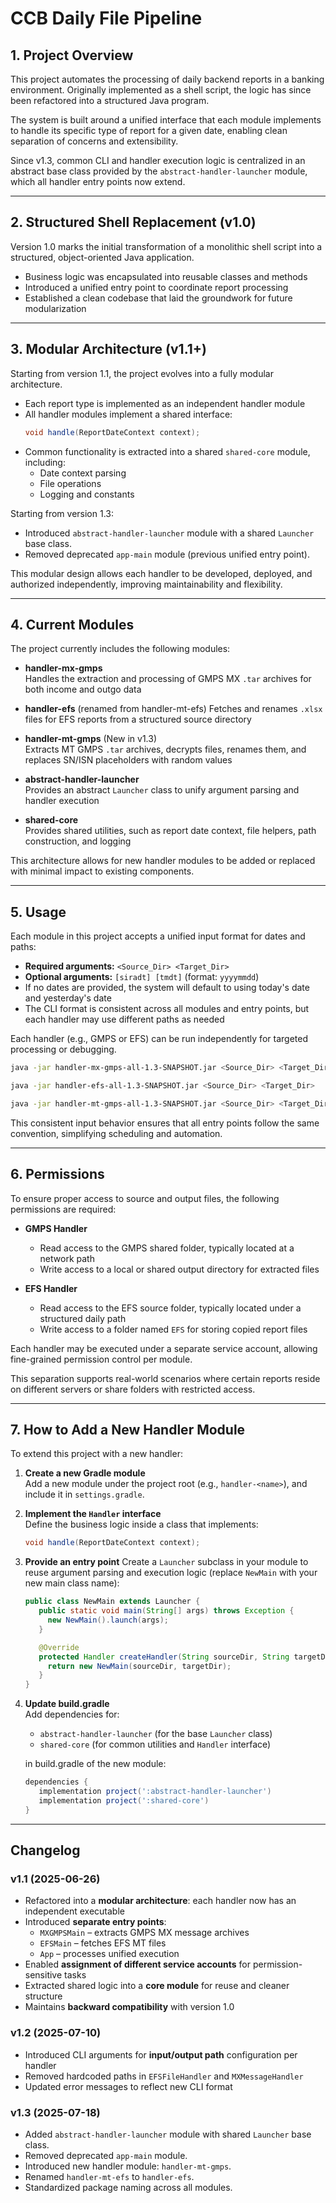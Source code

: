 # CCB Daily File Pipeline

## 1. Project Overview

This project automates the processing of daily backend reports in a banking environment. Originally implemented as a shell script, the logic has since been refactored into a structured Java program. 

The system is built around a unified interface that each module implements to handle its specific type of report for a given date, enabling clean separation of concerns and extensibility.

Since v1.3, common CLI and handler execution logic is centralized in an abstract base class provided by the `abstract-handler-launcher` module, which all handler entry points now extend.

---

## 2. Structured Shell Replacement (v1.0)

Version 1.0 marks the initial transformation of a monolithic shell script into a structured, object-oriented Java application.

- Business logic was encapsulated into reusable classes and methods
- Introduced a unified entry point to coordinate report processing
- Established a clean codebase that laid the groundwork for future modularization

---

## 3. Modular Architecture (v1.1+)

Starting from version 1.1, the project evolves into a fully modular architecture.

- Each report type is implemented as an independent handler module
- All handler modules implement a shared interface:
  ```java
  void handle(ReportDateContext context);
  ```
- Common functionality is extracted into a shared `shared-core` module, including:
  - Date context parsing
  - File operations
  - Logging and constants
 
Starting from version 1.3:
- Introduced `abstract-handler-launcher` module with a shared `Launcher` base class.
- Removed deprecated `app-main` module (previous unified entry point).

This modular design allows each handler to be developed, deployed, and authorized independently, improving maintainability and flexibility.

---

## 4. Current Modules

The project currently includes the following modules:

- **handler-mx-gmps**  
  Handles the extraction and processing of GMPS MX `.tar` archives for both income and outgo data

- **handler-efs** (renamed from handler-mt-efs) 
  Fetches and renames `.xlsx` files for EFS reports from a structured source directory

- **handler-mt-gmps** (New in v1.3)  
  Extracts MT GMPS `.tar` archives, decrypts files, renames them, and replaces SN/ISN placeholders with random values

- **abstract-handler-launcher**  
  Provides an abstract `Launcher` class to unify argument parsing and handler execution

- **shared-core**  
  Provides shared utilities, such as report date context, file helpers, path construction, and logging

This architecture allows for new handler modules to be added or replaced with minimal impact to existing components.

---

## 5. Usage

Each module in this project accepts a unified input format for dates and paths:

- **Required arguments:** `<Source_Dir> <Target_Dir>`
- **Optional arguments:** `[siradt] [tmdt]` (format: `yyyymmdd`)
- If no dates are provided, the system will default to using today's date and yesterday's date
- The CLI format is consistent across all modules and entry points, but each handler may use different paths as needed

Each handler (e.g., GMPS or EFS) can be run independently for targeted processing or debugging.
```bash
java -jar handler-mx-gmps-all-1.3-SNAPSHOT.jar <Source_Dir> <Target_Dir>
```
```bash
java -jar handler-efs-all-1.3-SNAPSHOT.jar <Source_Dir> <Target_Dir>
```
```bash
java -jar handler-mt-gmps-all-1.3-SNAPSHOT.jar <Source_Dir> <Target_Dir>
```
This consistent input behavior ensures that all entry points follow the same convention, simplifying scheduling and automation.

---

## 6. Permissions

To ensure proper access to source and output files, the following permissions are required:

- **GMPS Handler**
  - Read access to the GMPS shared folder, typically located at a network path
  - Write access to a local or shared output directory for extracted files

- **EFS Handler**
  - Read access to the EFS source folder, typically located under a structured daily path
  - Write access to a folder named `EFS` for storing copied report files

Each handler may be executed under a separate service account, allowing fine-grained permission control per module.

This separation supports real-world scenarios where certain reports reside on different servers or share folders with restricted access.

---

## 7. How to Add a New Handler Module

To extend this project with a new handler:

1. **Create a new Gradle module**  
   Add a new module under the project root (e.g., `handler-<name>`), and include it in `settings.gradle`.

2. **Implement the `Handler` interface**  
   Define the business logic inside a class that implements:
   ```java
   void handle(ReportDateContext context);
   ```
3. **Provide an entry point**
   Create a `Launcher` subclass in your module to reuse argument parsing and execution logic (replace `NewMain` with your new main class name):
   ```java
   public class NewMain extends Launcher {
      public static void main(String[] args) throws Exception {
        new NewMain().launch(args);
      }

      @Override
      protected Handler createHandler(String sourceDir, String targetDir) {
        return new NewMain(sourceDir, targetDir);
      }
   }
   ```

4. **Update build.gradle**  
   Add dependencies for:
   - `abstract-handler-launcher` (for the base `Launcher` class)
   - `shared-core` (for common utilities and `Handler` interface)
   
   in build.gradle of the new module:
   ```gradle
   dependencies {
      implementation project(':abstract-handler-launcher')
      implementation project(':shared-core')
   }
   ```

---

## Changelog

### v1.1 (2025-06-26)
- Refactored into a **modular architecture**: each handler now has an independent executable
- Introduced **separate entry points**:
  - `MXGMPSMain` – extracts GMPS MX message archives
  - `EFSMain` – fetches EFS MT files
  - `App` – processes unified execution
- Enabled **assignment of different service accounts** for permission-sensitive tasks
- Extracted shared logic into a **core module** for reuse and cleaner structure
- Maintains **backward compatibility** with version 1.0

### v1.2 (2025-07-10)
- Introduced CLI arguments for **input/output path** configuration per handler
- Removed hardcoded paths in `EFSFileHandler` and `MXMessageHandler`
- Updated error messages to reflect new CLI format

### v1.3 (2025-07-18)
- Added `abstract-handler-launcher` module with shared `Launcher` base class.
- Removed deprecated `app-main` module.
- Introduced new handler module: `handler-mt-gmps`.
- Renamed `handler-mt-efs` to `handler-efs`.
- Standardized package naming across all modules.

